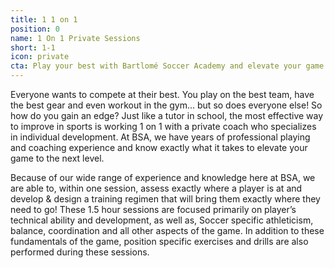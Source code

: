 ```yaml
---
title: 1 1 on 1
position: 0
name: 1 On 1 Private Sessions
short: 1-1
icon: private
cta: Play your best with Bartlomé Soccer Academy and elevate your game!
---
```


Everyone wants to compete at their best. You play on the best team, have the best gear and even workout in the gym… but so does everyone else! So how do you gain an edge? Just like a tutor in school, the most effective way to improve in sports is working 1 on 1 with a private coach who specializes in individual development. At BSA, we have years of professional playing and coaching experience and know exactly what it takes to elevate your game to the next level.

Because of our wide range of experience and knowledge here at BSA, we are able to, within one session, assess exactly where a player is at and develop & design a training regimen that will bring them exactly where they need to go! These 1.5 hour sessions are focused primarily on player’s technical ability and development, as well as, Soccer specific athleticism, balance, coordination and all other aspects of the game. In addition to these fundamentals of the game, position specific exercises and drills are also performed during these sessions.
